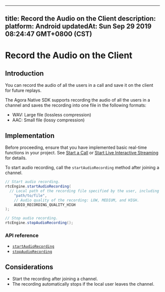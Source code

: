 
---
title: Record the Audio on the Client
description: 
platform: Android
updatedAt: Sun Sep 29 2019 08:24:47 GMT+0800 (CST)
---
# Record the Audio on the Client
## Introduction

You can record the audio of all the users in a call and save it on the client for future replays. 

The Agora Native SDK supports recording the audio of all the users in a channel and saves the recording into one file in the following formats: 

- WAV: Large file (lossless compression)
- AAC: Small file (lossy compression)

## Implementation

Before proceeding, ensure that you have implemented basic real-time functions in your project. See [Start a  Call](../../en/Video/start_call_android.md) or [Start Live Interactive Streaming](../../en/Video/start_live_android.md) for details.

To start audio recording, call the `startAudioRecording` method after joining a channel.

```java
// Start audio recording.
rtcEngine.startAudioRecording(
  // Local path of the recording file specified by the user, including the filename and format.
	"path/to/file",
	// Audio quality of the recording: LOW, MEDIUM, and HIGH.
	AUDIO_RECORDING_QUALITY_HIGH 
);

// Stop audio recording.
rtcEngine.stopAudioRecording();
```

### API reference

- [`startAudioRecording`](https://docs.agora.io/en/Video/API%20Reference/java/classio_1_1agora_1_1rtc_1_1_rtc_engine.html#a44744695d723b7d18c704a57f828cddb)
- [`stopAudioRecording`](https://docs.agora.io/en/Video/API%20Reference/java/classio_1_1agora_1_1rtc_1_1_rtc_engine.html#a2d751055a21611b3cf99fe39d24bb1a0)

## Considerations

- Start the recording after joining a channel.
- The recording automatically stops if the local user leaves the channel. 

